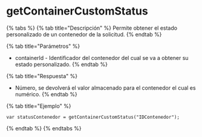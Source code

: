 # getContainerCustomStatus

{% tabs %}
{% tab title="Descripción" %}
Permite obtener el estado personalizado de un contenedor de la solicitud.
{% endtab %}

{% tab title="Parámetros" %}
* containerId - Identificador del contenedor del cual se va a obtener su estado personalizado.
{% endtab %}

{% tab title="Respuesta" %}
* Número, se devolverá el valor almacenado para el contenedor el cual es numérico.
{% endtab %}

{% tab title="Ejemplo" %}
```
var statusContenedor = getContainerCustomStatus("IDContenedor");
```
{% endtab %}
{% endtabs %}
